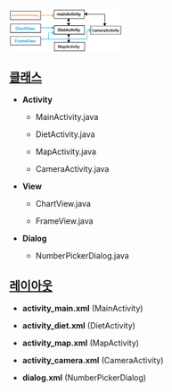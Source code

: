 <img src="./images/class_hierarchy.png" width="40%" align="center">

## [클래스](https://github.com/20170375/Android20/tree/main/YourDiet/app/src/main/java/com/cookandroid/yourdiet)

+ **Activity**

  + MainActivity.java 
      
  + DietActivity.java

  + MapActivity.java

  + CameraActivity.java

+ **View**

  + ChartView.java

  + FrameView.java

+ **Dialog**

  + NumberPickerDialog.java

## [레이아웃](https://github.com/20170375/Android20/tree/main/YourDiet/app/src/main/res/layout)

+ **activity_main.xml**    (MainActivity)

+ **activity_diet.xml**    (DietActivity)

+ **activity_map.xml**    (MapActivity)

+ **activity_camera.xml**    (CameraActivity)

+ **dialog.xml**    (NumberPickerDialog)
